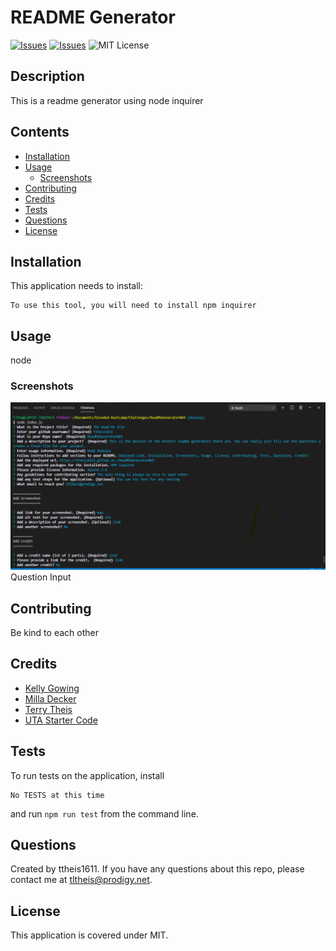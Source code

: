 # README Generator
[![Issues](https://img.shields.io/github/issues/ttheis1611/ReadMeGeneratorWk9)](https://github.com/ttheis1611/ReadMeGeneratorWk9/issues) [![Issues](https://img.shields.io/github/contributors/ttheis1611/ReadMeGeneratorWk9)](https://github.com/ttheis1611/ReadMeGeneratorWk9/graphs/contributors) ![MIT License](https://img.shields.io/badge/license-MIT-blue)


## Description
This is a readme generator using node inquirer 

## Contents
* [Installation](#installation)
* [Usage](#usage)
   * [Screenshots](#screenshots)
* [Contributing](#contributing)
* [Credits](#credits)
* [Tests](#tests)
* [Questions](#questions)
* [License](#license)


## Installation
This application needs to install: 
```
To use this tool, you will need to install npm inquirer
```
  
## Usage
node 
  
### Screenshots
![ScreenShot](./assets/images/ScriptScreenSht.png)
Question Input


## Contributing
Be kind to each other
  
## Credits
* [Kelly Gowing](kelly.a.gowing@gmail.com)
* [Milla Decker](https://github.com/deckiedevs/readme-generator)
* [Terry Theis](https://github.com/ttheis1611/ReadMeGeneratorWk9)
* [UTA Starter Code](https://github.com/the-Coding-Boot-Camp-at-UT/UTA-VIRT-BO-FSF)

  
## Tests
To run tests on the application, install
```
No TESTS at this time
```
and run `npm run test` from the command line.
  
## Questions
Created by ttheis1611. 
      If you have any questions about this repo, please contact me at tltheis@prodigy.net.
  
## License
This application is covered under MIT.
  
